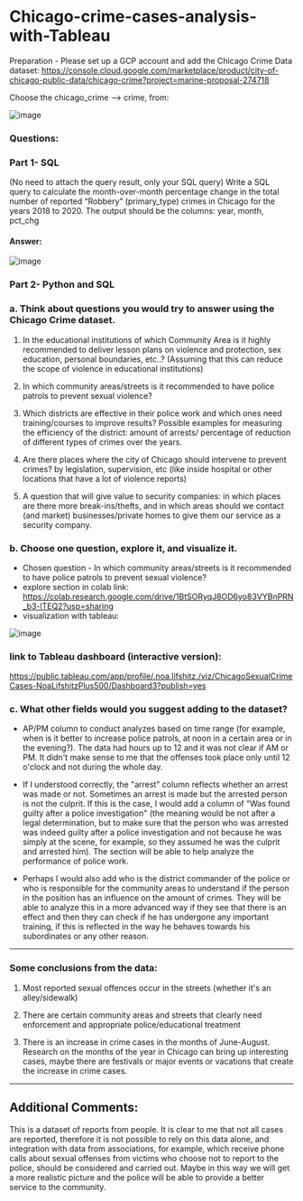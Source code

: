 # Chicago-crime-cases-analysis-with-Tableau

Preparation - Please set up a GCP account and add the Chicago Crime Data dataset: 
https://console.cloud.google.com/marketplace/product/city-of-chicago-public-data/chicago-crime?project=marine-proposal-274718

Choose the chicago_crime --> crime, from:

![image](https://github.com/noalif/Chicago-crime-cases-analysis-with-Tableau/assets/113893406/01c305b2-1e34-41c2-8574-97c21ce3099e)


### Questions:

### Part 1- SQL
(No need to attach the query result, only your SQL query)
Write a SQL query to calculate the month-over-month percentage change in the total number of
reported “Robbery” (primary_type) crimes in Chicago for the years 2018 to 2020.
The output should be the columns: year, month, pct_chg

#### Answer:
![image](https://github.com/user-attachments/assets/c9b47b13-8a76-4e75-b975-fc244268de4e)



### Part 2- Python and SQL

### a. Think about questions you would try to answer using the Chicago Crime dataset.

1.   In the educational institutions of which Community Area is it highly recommended to deliver lesson plans on violence and protection, sex education, personal boundaries, etc..?
(Assuming that this can reduce the scope of violence in educational institutions)
2.   In which community areas/streets is it recommended to have police patrols to prevent sexual violence?
3.   Which districts are effective in their police work and which ones need training/courses to improve results? Possible examples for measuring the efficiency of the district: amount of arrests/ percentage of reduction of different types of crimes over the years.

3.   Are there places where the city of Chicago should intervene to prevent crimes? by legislation, supervision, etc (like inside hospital or other locations that have a lot of violence reports)

1.   A question that will give value to security companies: in which places are there more break-ins/thefts, and in which areas should we contact (and market) businesses/private homes to give them our service as a security company.

### b. Choose one question, explore it, and visualize it.

*   Chosen question - In which community areas/streets is it recommended to have police patrols to prevent sexual violence?
*   explore section in colab link: https://colab.research.google.com/drive/1BtSORyqJ8OD6yo83VYBnPRN_b3-lTEQ2?usp=sharing
*   visualization with tableau:

![image](https://github.com/noalif/Chicago-crime-cases-analysis-with-Tableau/assets/113893406/cdf0e799-00be-47df-863d-69aaf5f4aa53)

### link to Tableau dashboard (interactive version):
https://public.tableau.com/app/profile/.noa.lifshitz./viz/ChicagoSexualCrimeCases-NoaLifshitzPlus500/Dashboard3?publish=yes


### c. What other fields would you suggest adding to the dataset?

*   AP/PM column to conduct analyzes based on time range (for example, when is it better to increase police patrols, at noon in a certain area or in the evening?). The data had hours up to 12 and it was not clear if AM or PM. It didn't make sense to me that the offenses took place only until 12 o'clock and not during the whole day. 

*   If I understood correctly, the "arrest" column reflects whether an arrest was made or not. Sometimes an arrest is made but the arrested person is not the culprit. If this is the case, I would add a column of "Was found guilty after a police investigation" (the meaning would be not after a legal determination, but to make sure that the person who was arrested was indeed guilty after a police investigation and not because he was simply at the scene, for example, so they assumed he was the culprit and arrested him). The section will be able to help analyze the performance of police work.

*   Perhaps I would also add who is the district commander of the police or who is responsible for the community areas to understand if the person in the position has an influence on the amount of crimes. They will be able to analyze this in a more advanced way if they see that there is an effect and then they can check if he has undergone any important training, if this is reflected in the way he behaves towards his subordinates or any other reason.

-----------------------------------------------------

### Some conclusions from the data:

1.    Most reported sexual offences occur in the streets (whether it's an alley/sidewalk)
2.   There are certain community areas and streets that clearly need enforcement and appropriate police/educational treatment

1.   There is an increase in crime cases in the months of June-August. Research on the months of the year in Chicago can bring up interesting cases, maybe there are festivals or major events or vacations that create the increase in crime cases.

-----------------------------------------------------

## Additional Comments:

This is a dataset of reports from people. It is clear to me that not all cases are reported, therefore it is not possible to rely on this data alone, and integration with data from associations, for example, which receive phone calls about sexual offenses from victims who choose not to report to the police, should be considered and carried out. Maybe in this way we will get a more realistic picture and the police will be able to provide a better service to the community.
